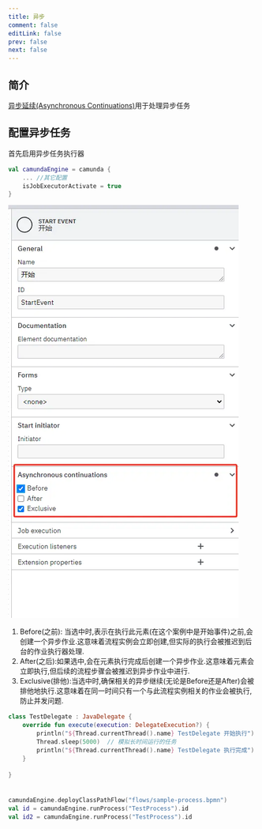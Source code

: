 ```yaml
---
title: 异步
comment: false
editLink: false
prev: false
next: false
---
```


## 简介

[异步延续(Asynchronous Continuations)](https://docs.camunda.org/manual/7.14/user-guide/process-engine/transactions-in-processes/?__hstc=218867270.b253ba482f458f28fb9913844d286075.1728126657448.1728126657448.1728126657448.1&__hssc=218867270.1.1728126657448&__hsfp=3729155053&_gl=1*nc2b5o*_ga*MzU1MTg2NDE4LjE3MjgxMjY2NTk.*_ga_4EYN8X5FNR*MTcyODEyNjY1OS4xLjAuMTcyODEyNjY1OS4wLjAuMTU4ODc0NDgxMw..*FPAU*MTc5ODUxMTI1OC4xNzI4MTI2NTgy#asynchronous-continuations)用于处理异步任务

## 配置异步任务

首先启用异步任务执行器

```kotlin
val camundaEngine = camunda {
    ... //其它配置
    isJobExecutorActivate = true
}
```

![](https://github.com/cruldra/picx-images-hosting/raw/master/image.5xam32n1tj.webp)

1. Before(之前): 当选中时,表示在执行此元素(在这个案例中是开始事件)之前,会创建一个异步作业.这意味着流程实例会立即创建,但实际的执行会被推迟到后台的作业执行器处理.
2. After(之后):如果选中,会在元素执行完成后创建一个异步作业.这意味着元素会立即执行,但后续的流程步骤会被推迟到异步作业中进行.
3. Exclusive(排他):当选中时,确保相关的异步继续(无论是Before还是After)会被排他地执行.这意味着在同一时间只有一个与此流程实例相关的作业会被执行,防止并发问题.

````kotlin
class TestDelegate : JavaDelegate {
    override fun execute(execution: DelegateExecution?) {
        println("${Thread.currentThread().name} TestDelegate 开始执行")
        Thread.sleep(5000)  // 模拟长时间运行的任务
        println("${Thread.currentThread().name} TestDelegate 执行完成")
    }

}


camundaEngine.deployClassPathFlow("flows/sample-process.bpmn")
val id = camundaEngine.runProcess("TestProcess").id
val id2 = camundaEngine.runProcess("TestProcess").id

````
